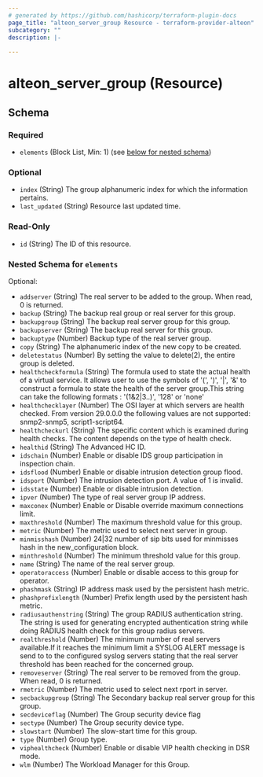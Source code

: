 ```yaml
---
# generated by https://github.com/hashicorp/terraform-plugin-docs
page_title: "alteon_server_group Resource - terraform-provider-alteon"
subcategory: ""
description: |-
  
---
```


# alteon_server_group (Resource)





<!-- schema generated by tfplugindocs -->
## Schema

### Required

- `elements` (Block List, Min: 1) (see [below for nested schema](#nestedblock--elements))

### Optional

- `index` (String) The group alphanumeric index for which the information pertains.
- `last_updated` (String) Resource last updated time.

### Read-Only

- `id` (String) The ID of this resource.

<a id="nestedblock--elements"></a>
### Nested Schema for `elements`

Optional:

- `addserver` (String) The real server to be added to the group. When read, 0 is returned.
- `backup` (String) The backup real group or real server for this group.
- `backupgroup` (String) The backup real server group for this group.
- `backupserver` (String) The backup real server for this group.
- `backuptype` (Number) Backup type of the real server group.
- `copy` (String) The alphanumeric index of the new copy to be created.
- `deletestatus` (Number) By setting the value to delete(2), the entire group is deleted.
- `healthcheckformula` (String) The formula used to state the actual health of a virtual service. It allows user to use the symbols of '(', ')', '|', '&' to construct a formula to state the health of the server group.This string can take the following formats : '(1&2|3..)', '128' or 'none'
- `healthchecklayer` (Number) The OSI layer at which servers are health checked. From version 29.0.0.0 the following values are not supported: snmp2-snmp5, script1-script64.
- `healthcheckurl` (String) The specific content which is examined during health checks. The content depends on the type of health check.
- `healthid` (String) The Advanced HC ID.
- `idschain` (Number) Enable or disable IDS group participation in inspection chain.
- `idsflood` (Number) Enable or disable intrusion detection group flood.
- `idsport` (Number) The intrusion detection port. A value of 1 is invalid.
- `idsstate` (Number) Enable or disable intrusion detection.
- `ipver` (Number) The type of real server group IP address.
- `maxconex` (Number) Enable or Disable override maximum connections limit.
- `maxthreshold` (Number) The maximum threshold value for this group.
- `metric` (Number) The metric used to select next server in group.
- `minmisshash` (Number) 24|32 number of sip bits used for minmisses hash in the new_configuration block.
- `minthreshold` (Number) The minimum threshold value for this group.
- `name` (String) The name of the real server group.
- `operatoraccess` (Number) Enable or disable access to this group for operator.
- `phashmask` (String) IP address mask used by the persistent hash metric.
- `phashprefixlength` (Number) Prefix length used by the persistent hash metric.
- `radiusauthenstring` (String) The group RADIUS authentication string. The string is used for generating encrypted authentication string while doing RADIUS health check for this group radius servers.
- `realthreshold` (Number) The minimum number of real servers available.If it reaches the minimum limit a SYSLOG ALERT message is send to to the configured syslog servers stating that the real server threshold has been reached for the concerned group.
- `removeserver` (String) The real server to be removed from the group. When read, 0 is returned.
- `rmetric` (Number) The metric used to select next rport in server.
- `secbackupgroup` (String) The Secondary backup real server group for this group.
- `secdeviceflag` (Number) The Group security device flag
- `sectype` (Number) The Group security device type.
- `slowstart` (Number) The slow-start time for this group.
- `type` (Number) Group type.
- `viphealthcheck` (Number) Enable or disable VIP health checking in DSR mode.
- `wlm` (Number) The Workload Manager for this Group.
